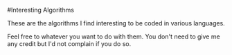 #Interesting Algorithms

These are the algorithms I find interesting to be coded in various languages.

Feel free to whatever you want to do with them. You don't need to give me any credit but I'd not complain if you do so.